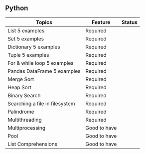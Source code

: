 ## Python

|Topics|Feature|Status|
|----|----|----|
|List 5 examples|Required||
|Set 5 examples|Required||
|Dictionary 5 examples|Required||
|Tuple 5 examples|Required||
|For & while loop 5 examples|Required||
|Pandas DataFrame 5 examples|Required||
|Merge Sort|Required||
|Heap Sort|Required||
|Binary Search|Required||
|Searching a file in filesystem|Required||
|Palindrome|Required||
|Multithreading|Required||
|Multiprocessing|Good to have||
|Pool|Good to have||
|List Comprehensions|Good to have||
